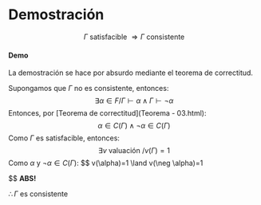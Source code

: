 # Demostración

$$
\Gamma \text{ satisfacible } \Rightarrow \Gamma \text{ consistente}
$$

#### Demo

La demostración se hace por absurdo mediante el teorema de correctitud.

Supongamos que $\Gamma$ no es consistente, entonces:
$$
\exists \alpha \in F / \Gamma \vdash \alpha \land \Gamma \vdash \neg \alpha
$$
Entonces, por [Teorema de correctitud](Teorema - 03.html):
$$
\alpha \in C(\Gamma) \land \neg \alpha \in C(\Gamma)
$$
Como $\Gamma$ es satisfacible, entonces:
$$
\exists v \text{ valuación }/v(\Gamma)=1
$$
Como $\alpha$ y $\neg \alpha \in  C(\Gamma)$:
$$
v(\alpha)=1 \land v(\neg \alpha)=1
$$
**ABS!**

$\therefore \Gamma$ es consistente